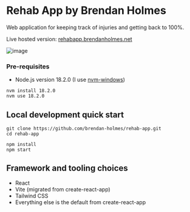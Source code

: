 # Rehab App by Brendan Holmes

Web application for keeping track of injuries and getting back to 100%.

Live hosted version: [rehabapp.brendanholmes.net](rehabapp.brendanholmes.net)

![image](https://user-images.githubusercontent.com/57035210/201647319-8e109963-3807-44cb-9d8f-b764180136ab.png)


### Pre-requisites

- Node.js version 18.2.0 (I use [nvm-windows](https://github.com/coreybutler/nvm-windows))
```
nvm install 18.2.0
nvm use 18.2.0
```


## Local development quick start

```
git clone https://github.com/brendan-holmes/rehab-app.git
cd rehab-app

npm install
npm start
```


## Framework and tooling choices

- React
- Vite (migrated from create-react-app)
- Tailwind CSS
- Everything else is the default from create-react-app

